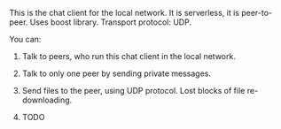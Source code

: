 This is the chat client for the local network. It is serverless, it is peer-to-peer.
Uses boost library.
Transport protocol: UDP.

You can:


1. Talk to peers, who run this chat client in the local network.

2. Talk to only one peer by sending private messages.

3. Send files to the peer, using UDP protocol. Lost blocks of file re-downloading.

4. TODO
